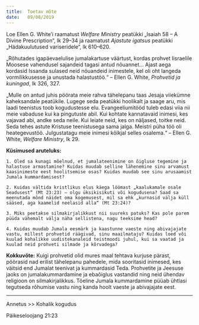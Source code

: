 ```yaml
---
title:  Toetav mõte
date:   09/08/2019
---
```


Loe Ellen G. White’i raamatust _Welfare Ministry_ peatükki „Isaiah 58 – A Divine Prescription“, lk 29–34 ja raamatust _Ajastute igatsus_ peatükki „Hädakuulutused variseridele“, lk 610–620.

„Rõhutades igapäevaelulise jumalakartuse väärtust, kordas prohvet Iisraelile Moosese vahendusel sajandeid tagasi antud nõuannet… Ajast aega kordasid Issanda sulased neid nõuandeid inimestele, kel oli oht langeda vormilikkusesse ja unustada halastustöö.“ – Ellen G. White, _Prohvetid ja kuningad_, lk 326, 327.

„Mulle on antud juhis pöörata meie rahva tähelepanu taas Jesaja viiekümne kaheksandale peatükile. Lugege seda peatükki hoolikalt ja saage aru, mis laadi teenistus toob kogudustesse elu. Evangeeliumitööd tuleb edasi viia nii meie vabaduse kui ka pingutuste abil. Kui kohtate kannatavaid inimesi, kes vajavad abi, andke seda neile. Kui leiate neid, kes on näljased, toitke neid. Seda tehes astute Kristuse teenistusega sama jalga. Meistri püha töö oli heategevustöö. Julgustatagu meie inimesi kõikjal selles osalema.“ – Ellen G. White, _Welfare Ministry_, lk 29.

**Küsimused aruteluks:**

`1. Oled sa kunagi mõelnud, et jumalateenimine on õigluse tegemine ja halastuse armastamine? Kuidas muudab selline lähenemine sinu arvamust kaasinimeste eest hoolitsemise osas? Kuidas muudab see sinu arusaamist Jumala kummardamisest?`

`2. Kuidas vältida kristlikus elus käega löömast „kaalukamale osale Seadusest“ (Mt 23:23) – olgu üksikisikuti või kogudusena? Saad sa meenutada mõnd näidet oma kogemusest, mil sa ehk „kurnasid välja küll sääsed, aga kaamelid neelasid alla“ (Mt 23:24)?`

`3. Miks peetakse silmakirjalikkust nii suureks patuks? Kas pole parem püüda vähemalt välja näha sellistena, nagu teeksime head?`

`4. Kuidas muudab Jumala eesmärk ja kaastunne vaeste ning abivajajate vastu, millest prohvetid räägivad, sinu maailmataju? Kuidas loed või kuulad kohalikke uudistekanaleid teistmoodi juhul, kui sa vaatad ja kuulad neid prohveti silmade ja kõrvadega?`

**Kokkuvõte:** Kuigi prohvetid olid mures maal tehtava kurjuse pärast, pöörasid nad erilist tähelepanu pahedele, mida sooritasid inimesed, kes väitsid end Jumalat teenivat ja kummardasid Teda. Prohvetite ja Jeesuse jaoks on jumalakummardamine ja ebaõiglus vastandid ning neid ühendav religioon on silmakirjalikkus. Tõeline Jumala kummardamine püüab ühtlasi tegutseda rõhumise vastu ning kanda hoolt vaeste ja abivajajate eest.

---

Annetus >> Kohalik kogudus

Päikeseloojang 21:23